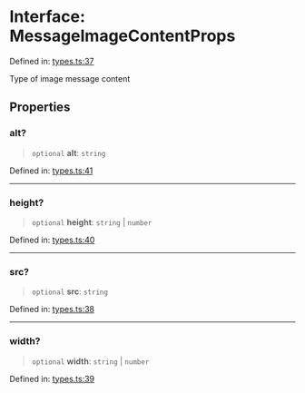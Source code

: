# Interface: MessageImageContentProps

Defined in: [types.ts:37](https://github.com/GeoDaCenter/openassistant/blob/65e761aafcb8b3d759c0e5ae9c1cbe8e024f7128/packages/core/src/types.ts#L37)

Type of image message content

## Properties

### alt?

> `optional` **alt**: `string`

Defined in: [types.ts:41](https://github.com/GeoDaCenter/openassistant/blob/65e761aafcb8b3d759c0e5ae9c1cbe8e024f7128/packages/core/src/types.ts#L41)

***

### height?

> `optional` **height**: `string` \| `number`

Defined in: [types.ts:40](https://github.com/GeoDaCenter/openassistant/blob/65e761aafcb8b3d759c0e5ae9c1cbe8e024f7128/packages/core/src/types.ts#L40)

***

### src?

> `optional` **src**: `string`

Defined in: [types.ts:38](https://github.com/GeoDaCenter/openassistant/blob/65e761aafcb8b3d759c0e5ae9c1cbe8e024f7128/packages/core/src/types.ts#L38)

***

### width?

> `optional` **width**: `string` \| `number`

Defined in: [types.ts:39](https://github.com/GeoDaCenter/openassistant/blob/65e761aafcb8b3d759c0e5ae9c1cbe8e024f7128/packages/core/src/types.ts#L39)
